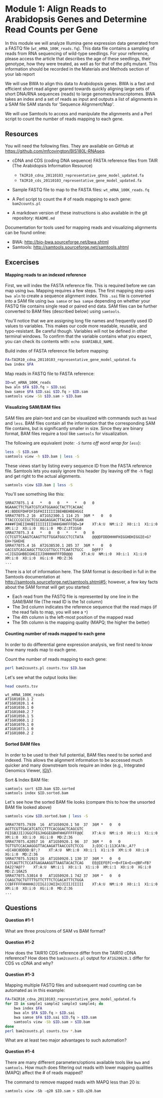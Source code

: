 
# Module 1: Align Reads to Arabidopsis Genes and Determine Read Counts per Gene


In this module we will analyze Illumina gene expression data generated from a FASTQ file (`wt_mRNA_100K_reads.fq`). This data file contains a sampling of reads from RNA sequencing of wild-type seedlings. For your reference, please access the article that describes the age of these seedlings, their genotype, how they were treated, as well as for that of the pifq mutant. This information should be recorded in the Materials and Methods section of your lab report

We will use BWA to align this data to Arabidopsis genes. BWA is a fast and efficient short read aligner geared towards quickly aligning large sets of short DNA/RNA sequences (reads) to large genomes/transcriptomes. BWA takes an index and a set of reads as input and outputs a list of alignments in a SAM file SAM stands for 'Sequence Alignment/Map'.

We will use Samtools to access and manipulate the alignments and a Perl script to count the number of reads mapping to each gene.

## Resources

You will need the following files. They are available on GitHub at <https://github.com/mfcovington/BIS180L-RNAseq>.

- cDNA and CDS (coding DNA sequence) FASTA reference files from TAIR (The Arabidopsis Information Resource)

    - `TAIR10_cdna_20110103_representative_gene_model_updated.fa`
    - `TAIR10_cds_20110103_representative_gene_model_updated.fa`

- Sample FASTQ file to map to the FASTA files: `wt_mRNA_100K_reads.fq`

- A Perl script to count the # of reads mapping to each gene: `bam2counts.pl`

- A markdown version of these instructions is also available in the git repository: `README.md`

Documentation for tools used for mapping reads and visualizing alignments can be found online:

- BWA: <http://bio-bwa.sourceforge.net/bwa.shtml>
- Samtools: <http://samtools.sourceforge.net/samtools.shtml>

## Excercises

#### Mapping reads to an indexed reference

First, we will index the FASTA reference file. This is required before we can map using `bwa`. Mapping requires a few steps. The first mapping step uses `bwa aln` to create a sequence alignment index. This `.sai` file is converted into a SAM file using `bwa samse` or `bwa sampe` depending on whether your FASTQ file contains single read or paired end data. SAM files can be further converted to BAM files (described below) using `samtools`.

You'll notice that we are assigning long file names and frequently used ID values to variables. This makes our code more readable, reusable, and typo-resistant. Be careful though. Variables will not be defined in other terminal windows. To confirm that the variable contains what you expect, you can check its contents with: `echo $VARIABLE_NAME`.

Build index of FASTA reference file before mapping:

```sh
FA=TAIR10_cdna_20110103_representative_gene_model_updated.fa
bwa index $FA
```

Map reads in FASTQ file to FASTA reference:

```sh
ID=wt_mRNA_100K_reads
bwa aln $FA $ID.fq > $ID.sai
bwa samse $FA $ID.sai $ID.fq > $ID.sam
samtools view -Sb $ID.sam > $ID.bam
```

#### Visualizing SAM/BAM files

SAM files are plain-text and can be visualized with commands such as `head` and `less`. BAM files contain all the information that the corresponding SAM file contains, but is significantly smaller in size. Since they are binary format, BAM files require a tool like `samtools` for visualization.

The following are equivalent (*note: `-S` turns off word wrap for `less`*):

```sh
less -S $ID.sam
samtools view -h $ID.bam | less -S
```

These views start by listing every sequence ID from the FASTA reference file. Samtools lets you easily ignore this header (by leaving off the `-h` flag) and get right to the actual alignments.

```sh
samtools view $ID.bam | less -S
```

You'll see something like this:

    SRR477075.1 4   *   0   0   *   *   0   0   NGAAACTTCTGATCGTCATGGAAGCTACTTCACAAC    #1:BDDEFDHFDFIGFHIIIIIIIBEHBEHBEHGGI
    SRR477075.2 16  AT1G52300.1 114 25  36M *   0   0   TTACCCCGCCGCTCGCAAGAGGACTTACAACTGGAN    ####FIHEIIHHBIIIIIIIIIHHHGHHFFFDD=1#    XT:A:U  NM:i:2  X0:i:1  X1:i:0  XM:i:2  XO:i:0  XG:i:0  MD:Z:3T31G0
    SRR477075.3 4   *   0   0   *   *   0   0   CCTCGTTCAAGTCAAGTTGTTGGATGGCCTCCTATA    @@@DFDDDHHHFHIGGHDHIGGIE<G?EH+?GHEHE
    SRR477075.4 16  AT2G38530.1 205 37  36M *   0   0   GACCGTCAGCAAGCTTGCCGTTGCCTTCAATCTGCC    D@FF?<CJIGIGHBBIGHGIIJIHHHHHFFFDD@@@    XT:A:U  NM:i:0  X0:i:1  X1:i:0  XM:i:0  XO:i:0  XG:i:0  MD:Z:36
    ...

There is a lot of information here. The SAM format is described in full in the Samtools documentation at <http://samtools.sourceforge.net/samtools.shtml#5>; however, a few key facts about the SAM format will get you started:

- Each read from the FASTQ file is represented by one line in the SAM/BAM file (The read ID is the 1st column)
- The 3rd column indicates the reference sequence that the read maps (if the read fails to map, you will see a `*`)
- The 4th column is the left-most position of the mapped read
- The 5th column is the mapping quality (MAPQ; the higher the better)

#### Counting number of reads mapped to each gene

In order to do differential gene expression analysis, we first need to know how many reads map to each gene.

Count the number of reads mapping to each gene:

```sh
perl bam2counts.pl counts.tsv $ID.bam
```

Let's see what the output looks like:

```sh
head counts.tsv
```

    wt_mRNA_100K_reads
    AT1G01010.1 2
    AT1G01020.1 4
    AT1G01030.1 0
    AT1G01040.2 7
    AT1G01050.1 5
    AT1G01060.1 2
    AT1G01070.1 0
    AT1G01073.1 0
    AT1G01080.2 2

#### Sorted BAM files

In order to be used to their full potential, BAM files need to be sorted and indexed. This allows the alignment information to be accessed much quicker and many downstream tools require an index (e.g., Integrated Genomics Viewer, [IGV](https://www.broadinstitute.org/igv/home)).

Sort & Index BAM file:

```
samtools sort $ID.bam $ID.sorted
samtools index $ID.sorted.bam
```

Let's see how the sorted BAM file looks (compare this to how the unsorted BAM file looked above)

```sh
samtools view $ID.sorted.bam | less -S
```

    SRR477075.7939  16  AT1G50920.1 50  37  36M *   0   0   AGTTCGTTGACATCATCCTTTCACGGACTCAGCGTC    FEIGBJJIJJGGCFEGJHGGEGBHFHHGFFFFF@@C    XT:A:U  NM:i:0  X0:i:1  X1:i:0  XM:i:0  XO:i:0  XG:i:0  MD:Z:36
    SRR477075.42057 16  AT1G50920.1 96  37  36M *   0   0   TGTTGTCCACAAGGGTTACAAGATTAACCGTCTCCG    3;D3C:1:113CA?A:,A??<EC48C0DDDD:B?;?    XT:A:U  NM:i:0  X0:i:1  X1:i:0  XM:i:0  XO:i:0  XG:i:0  MD:Z:36
    SRR477075.51923 16  AT1G50920.1 130 37  36M *   0   0   CGTCAGTTCTCCATGAGAAAGGTTAAGTACACTCAG    EE@IEFEFC++B<FIA+E<<@BF>FB?DA22?A@??    XT:A:U  NM:i:1  X0:i:1  X1:i:0  XM:i:1  XO:i:0  XG:i:0  MD:Z:10A25
    SRR477075.53014 0   AT1G50920.1 742 37  36M *   0   0   CGAGCTGCTGTTTTGTTCTTTCTCGACATTTCTGGA    CCBFFFFFHHHHHJJIIGJJJHIIHJJIIIJIIIII    XT:A:U  NM:i:0  X0:i:1  X1:i:0  XM:i:0  XO:i:0  XG:i:0  MD:Z:36
    ...

## Questions

#### Question #1-1

What are three pros/cons of SAM vs BAM format?

#### Question #1-2

How does the TAIR10 CDS reference differ from the TAIR10 cDNA reference? How does the `bam2counts.pl` output for `AT1G20620.1` differ for CDS vs cDNA and why?

#### Question #1-3

Mapping multiple FASTQ files and subsequent read counting can be automated as in this example:

```sh
FA=TAIR10_cdna_20110103_representative_gene_model_updated.fa
for ID in sample1 sample2 sample3 sample4; do
    bwa index $FA
    bwa aln $FA $ID.fq > $ID.sai
    bwa samse $FA $ID.sai $ID.fq > $ID.sam
    samtools view -Sb $ID.sam > $ID.bam
done
perl bam2counts.pl counts.tsv *.bam
```

What are at least two major advantages to such automation?

#### Question #1-4

There are many different parameters/options available tools like `bwa` and `samtools`. How much does filtering out reads with lower mapping qualities (MAPQ) affect the # of reads mapped?

The command to remove mapped reads with MAPQ less than 20 is:

`samtools view -Sb -q20 $ID.sam > $ID.q20.bam`




